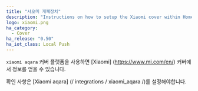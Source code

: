 ```yaml
---
title: "샤오미 개폐장치"
description: "Instructions on how to setup the Xiaomi cover within Home Assistant."
logo: xiaomi.png
ha_category:
  - Cover
ha_release: "0.50"
ha_iot_class: Local Push
---
```



`xiaomi aqara` 커버 플랫폼을 사용하면 [Xiaomi] (https://www.mi.com/en/) 커버에서 정보를 얻을 수 있습니다.

확인 사항은 [Xiaomi aqara] (/ integrations / xiaomi_aqara /)를 설정해야합니다.


